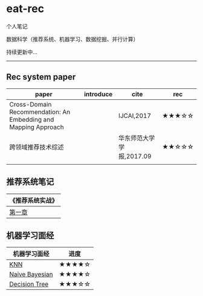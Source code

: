 # eat-rec
个人笔记

数据科学（推荐系统、机器学习、数据挖掘、并行计算）

持续更新中...

------------------------------



## Rec system paper 

| paper                                                        | introduce | cite                     | rec   |
| ------------------------------------------------------------ | --------- | ------------------------ | ----- |
| Cross-Domain Recommendation: An Embedding and Mapping Approach |           | IJCAI,2017               | ★★★☆☆ |
| 跨领域推荐技术综述                                           |           | 华东师范大学学报,2017.09 | ★★☆☆☆ |
|                                                              |           |                          |       |



## 推荐系统笔记

| 《推荐系统实战》 |
| ---------------- |
| [第一章 ]()      |



## 机器学习面经

| 机器学习面经                                                 | 进度  |
| ------------------------------------------------------------ | ----- |
| [KNN](https://github.com/ZainZhao/eat-rec/blob/master/machine%20learning/KNN-Interview.md) | ★★★★☆ |
| [Naive Bayesian](https://github.com/ZainZhao/eat-rec/blob/master/machine%20learning/Naive%20Bayesian-Interview.md) | ★★★★☆ |
| [Decision Tree](https://github.com/ZainZhao/eat-rec/blob/master/machine%20learning/Decision%20Tree-Interview.md) | ★★★☆☆ |